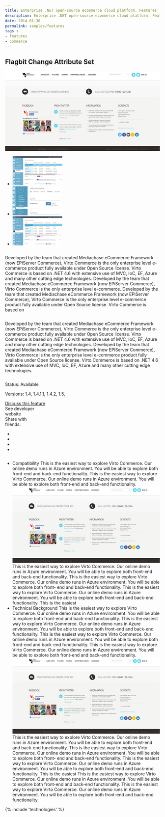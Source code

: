 ```yaml
---
title: Enterprise .NET open-source ecommerce cloud platform. Features
description: Enterprise .NET open-source ecommerce cloud platform. Features
date: 2014-01-30
permalink: samples/features
tags : 
- features
- commerce
---
```

<div class="features">
	<div class="responsive">
		<h2 class="title">Flagbit Change Attribute Set</h2>
	</div>
	<div class="features-content clearfix">
		<div class="responsive">
			<div class="column">
				<div class="feature-slider">
					<img alt="" src="../assets/images/features/bg-main.jpg" class="feature-main_slide">
					<div class="feature-nav">
						<a class="feature-control back"></a>
						<ul class="list clearfix">
							<li class="list-item">
								<img alt="" src="../assets/images/features/1.jpg" class="feature-slide">
							</li>
							<li class="list-item">
								<img alt="" src="../assets/images/features/2.jpg" class="feature-slide">
							</li>
							<li class="list-item active">
								<img alt="" src="../assets/images/features/1.jpg" class="feature-slide">
							</li>
						</ul>
						<a class="feature-control next"></a>
					</div>
				</div>
			</div>
			<div class="column">
				<p class="feature-descr">
					Developed by the team that created Mediachase
					eCommerce Framework (now EPiServer Commerce),
					Virto Commerce is the only enterprise level
					e-commerce product fully available under Open
					Source license. Virto Commerce is based on .NET
					4.6 with extensive use of MVC, IoC, EF, Azure and
					many other cutting edge technologies. Developed by
					the team that created Mediachase eCommerce
					Framework (now EPiServer Commerce), Virto
					Commerce is the only enterprise level e-commerce.
					Developed by the team that created Mediachase
					eCommerce Framework (now EPiServer Commerce),
					Virto Commerce is the only enterprise level
					e-commerce product fully available under Open
					Source license. Virto Commerce is based on
				</p>
			</div>
			<p class="feature-descr">
				Developed by the team that created Mediachase eCommerce Framework (now EPiServer Commerce), Virto Commerce is the only
				enterprise level e-commerce product fully available under Open Source license. Virto Commerce is based on .NET 4.6 with extensive
				use of MVC, IoC, EF, Azure and many other cutting edge technologies. Developed by the team that created Mediachase eCommerce Framework (now EPiServer Commerce), Virto Commerce is the only enterprise level e-commerce product fully available under Open Source license. Virto Commerce is based on .NET 4.6 with extensive use of MVC, IoC, EF, Azure and many other cutting edge
				technologies.
			</p>
		</div>
	</div>
	<div class="features-meta clearfix">
		<div class="responsive">
			<div class="column">
				<div class="feature-info">
					<p>Status: Available</p>
					<p>Versions: 1.4, 1.4.1.1, 1.4.2, 1.5,</p>
				</div>
				<a class="button white large" href="#">Discuss this feature</a>
			</div>
			<div class="column">
				<a class="feauture-link link">See developer <br>website</a>
				<div class="feauture-soc">
					<span class="feauture-soc_name">Share with <br>friends:</span>
					<ul class="list __inline __socials">
						<li class="list-item plus">
							<a target="_blank" href="https://plus.google.com/u/0/110275588520785121043/posts"></a>
						</li>
						<li class="list-item ln">
							<a target="_blank" href="http://www.linkedin.com/company/virtoway/virto-commerce-788516/product?trk=biz_product"></a>
						</li>
						<li class="list-item fb">
							<a target="_blank" href="http://paper.li/VirtoCommerce/1372664803"></a>
						</li>
						<li class="list-item">
							<a target="_blank" href="https://twitter.com/VirtoCommerce"></a>
						</li>
					</ul>
				</div>
			</div>
		</div>
	</div>
	<div class="features-list __responsive">
		<ul class="list">
			<li class="list-item">
				<span class="title">Compatibility</span>
				<span class="descr">
					This is the easiest way to explore Virto Commerce. Our online demo runs in Azure environment. You will be able to explore
					both front-end and back-end functionality. This is the easiest way to explore Virto Commerce. Our online demo runs in Azure
					environment. You will be able to explore both front-end and back-end functionality.
				</span>
				<img alt="" src="../assets/images/features/bg-main.jpg">
				<span class="descr">
					This is the easiest way to explore Virto Commerce. Our online
					demo runs in Azure environment. You will be able to explore
					both front-end and back-end functionality. This is the easiest
					way to explore Virto Commerce. Our online demo runs in
					Azure environment. You will be able to explore both front-
					end and back-end functionality.
				</span>
				<span class="descr">
					This is the easiest way to explore Virto Commerce. Our online
					demo runs in Azure environment. You will be able to explore
					both front-end and back-end functionality. This is the easiest
				</span>
			</li>
			<li class="list-item">
				<span class="title">Technical Background</span>
				<span class="descr">
					This is the easiest way to explore Virto Commerce. Our online demo runs in Azure environment. You will be able to explore
					both front-end and back-end functionality. This is the easiest way to explore Virto Commerce. Our online demo runs in Azure
					environment. You will be able to explore both front-end and back-end functionality.
				</span>
				<span class="descr">
					This is the easiest way to explore Virto Commerce. Our online demo runs in Azure environment. You will be able to explore
					both front-end and back-end functionality. This is the easiest way to explore Virto Commerce. Our online demo runs in Azure
					environment. You will be able to explore both front-end and back-end functionality.
				</span>
				<img alt="" src="../assets/images/features/bg-main.jpg">
				<span class="descr">
					This is the easiest way to explore Virto Commerce. Our online
					demo runs in Azure environment. You will be able to explore
					both front-end and back-end functionality. This is the easiest
					way to explore Virto Commerce. Our online demo runs in
					Azure environment. You will be able to explore both front-
					end and back-end functionality.
				</span>
				<span class="descr">
					This is the easiest way to explore Virto Commerce. Our online
					demo runs in Azure environment. You will be able to explore
					both front-end and back-end functionality. This is the easiest
				</span>
				<span class="descr">
					This is the easiest way to explore Virto Commerce. Our online demo runs in Azure environment. You will be able to explore
					both front-end and back-end functionality. This is the easiest way to explore Virto Commerce. Our online demo runs in Azure
					environment. You will be able to explore both front-end and back-end functionality.
				</span>
			</li>
		</ul>
	</div>
</div>
{% include 'technologies' %}